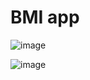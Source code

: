 # BMI app

![image](https://user-images.githubusercontent.com/56916175/182366107-b82f70b7-a929-4822-8c92-7857e341c94d.png)

![image](https://user-images.githubusercontent.com/56916175/182366154-b404d5ab-442a-4acb-b8cf-a4ea1b4a796c.png)

